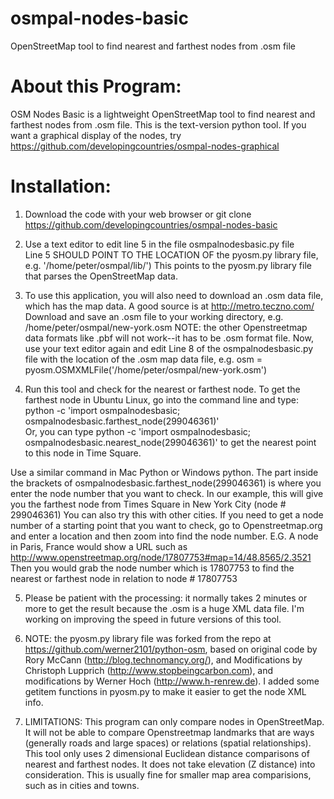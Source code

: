 osmpal-nodes-basic
==================

OpenStreetMap tool to find nearest and farthest nodes from .osm file



About this Program:
===================

OSM Nodes Basic is a lightweight  OpenStreetMap tool to find nearest and farthest nodes from .osm file. This is the text-version python tool. If you want a graphical display of the nodes, try https://github.com/developingcountries/osmpal-nodes-graphical

Installation:
=============

1.  Download the code with your web browser or git clone https://github.com/developingcountries/osmpal-nodes-basic 

2.  Use a text editor to edit line 5 in the file osmpalnodesbasic.py file  
 Line 5 SHOULD POINT TO THE LOCATION OF the pyosm.py library file, e.g. '/home/peter/osmpal/lib/')  This points to the pyosm.py library file that parses the OpenStreetMap data. 

3.  To use this application, you will also need to download an .osm data file, which has the map data.   A good source is at http://metro.teczno.com/ Download and save an .osm file to your working directory, e.g. /home/peter/osmpal/new-york.osm   NOTE: the other Openstreetmap data formats like .pbf will not work--it has to be .osm format file. 
 Now, use your text editor again and edit Line 8 of the osmpalnodesbasic.py file with the location of the .osm map data file, e.g.
osm = pyosm.OSMXMLFile('/home/peter/osmpal/new-york.osm') 

4.  Run this tool and check for the nearest or farthest node. To get the farthest node in Ubuntu Linux, go into the command line and type:
python -c 'import osmpalnodesbasic; osmpalnodesbasic.farthest_node(299046361)'  
Or, you can type python -c 'import osmpalnodesbasic; osmpalnodesbasic.nearest_node(299046361)' to get the nearest point to this node in Time Square. 

Use a similar command in Mac Python or Windows python. The part inside the brackets of osmpalnodesbasic.farthest_node(299046361) is where you enter the node number that you want to check.  In our example, this will give you the farthest node from Times Square in New York City (node # 299046361) You can also try this with other cities.  If you need to get a node number of a starting point that you want to check, go to Openstreetmap.org and enter a location and then zoom into find the node number. E.G. A node in Paris, France would show a URL such as http://www.openstreetmap.org/node/17807753#map=14/48.8565/2.3521  Then you would grab the node number which is 17807753 to find the nearest or farthest node in relation to node # 17807753

5.  Please be patient with the processing: it normally takes 2 minutes or more to get the result because the .osm is a huge XML data file.  I'm working on improving the speed in future versions of this tool. 

6.  NOTE: the pyosm.py library file was forked from the repo at https://github.com/werner2101/python-osm, based on original code by Rory McCann (http://blog.technomancy.org/), and Modifications by Christoph Lupprich (http://www.stopbeingcarbon.com), and modifications by Werner Hoch (http://www.h-renrew.de). 
I added some getitem functions in pyosm.py to make it easier to get the node XML info. 

7.  LIMITATIONS: This program can only compare nodes in OpenStreetMap. It will not be able to compare Openstreetmap landmarks that are ways (generally roads and large spaces) or relations (spatial relationships).  This tool only uses 2 dimensional Euclidean distance comparisons of nearest and farthest nodes. It does not take elevation (Z distance) into consideration. This is usually fine for smaller map area comparisions, such as in cities and towns. 
